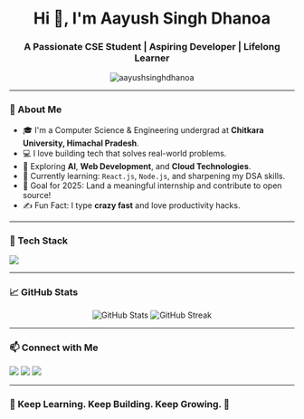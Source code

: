 <h1 align="center">Hi 👋, I'm Aayush Singh Dhanoa</h1>
<h3 align="center">A Passionate CSE Student | Aspiring Developer | Lifelong Learner</h3>

<p align="center">
  <img src="https://komarev.com/ghpvc/?username=aayushsinghdhanoa&label=Profile%20views&color=0e75b6&style=flat" alt="aayushsinghdhanoa" />
</p>

---

### 💫 About Me
- 🎓 I'm a Computer Science & Engineering undergrad at **Chitkara University, Himachal Pradesh**.
- 💻 I love building tech that solves real-world problems.
- 🤖 Exploring **AI**, **Web Development**, and **Cloud Technologies**.
- 📜 Currently learning: `React.js`, `Node.js`, and sharpening my DSA skills.
- 🎯 Goal for 2025: Land a meaningful internship and contribute to open source!
- ✍️ Fun Fact: I type **crazy fast** and love productivity hacks.

---

### 🔧 Tech Stack

<p align="left">
  <img src="https://skillicons.dev/icons?i=html,css,js,react,nodejs,python,c,cpp,mysql,mongodb,git,github,vscode,linux" />
</p>

---

### 📈 GitHub Stats

<p align="center">
  <img src="https://github-readme-stats.vercel.app/api?username=aayushsinghdhanoa&show_icons=true&theme=radical" alt="GitHub Stats" />
  <img src="https://github-readme-streak-stats.herokuapp.com/?user=aayushsinghdhanoa&theme=radical" alt="GitHub Streak" />
</p>

---

### 📫 Connect with Me
<p>
  <a href="mailto:dhanoa.aayush4469@gmail.com"><img src="https://img.shields.io/badge/Gmail-%23D14836.svg?&style=for-the-badge&logo=gmail&logoColor=white" /></a>
  <a href="https://www.linkedin.com/in/aayush-dhanoa-977522361/" target="blank"><img src="https://img.shields.io/badge/LinkedIn-%230077B5.svg?&style=for-the-badge&logo=linkedin&logoColor=white" /></a>
  <a href="https://github.com/aayushsinghdhanoa"><img src="https://img.shields.io/badge/GitHub-%2312100E.svg?&style=for-the-badge&logo=github&logoColor=white" /></a>
</p>

---

### 🧠 Keep Learning. Keep Building. Keep Growing. 🚀

